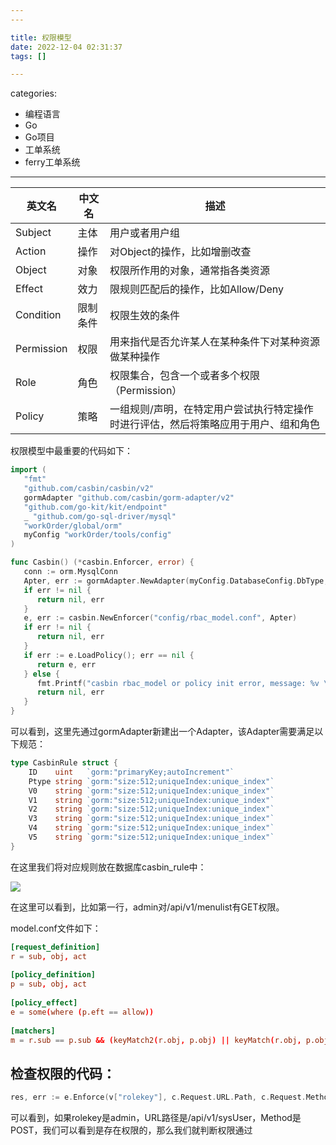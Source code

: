 ```yaml
---
---  

title: 权限模型  
date: 2022-12-04 02:31:37  
tags: []  

---
```

categories:
  - 编程语言
  - Go
  - Go项目
  - 工单系统
  - ferry工单系统
---
| 英文名     | 中文名   | 描述                                                 |
| ---------- | -------- | ---------------------------------------------------- |
| Subject    | 主体     | 用户或者用户组                                       |
| Action     | 操作     | 对Object的操作，比如增删改查                         |
| Object     | 对象     | 权限所作用的对象，通常指各类资源                     |
| Effect     | 效力     | 限规则匹配后的操作，比如Allow/Deny                   |
| Condition  | 限制条件 | 权限生效的条件                                       |
| Permission | 权限     | 用来指代是否允许某人在某种条件下对某种资源做某种操作 |
| Role       | 角色     | 权限集合，包含一个或者多个权限（Permission）         |
| Policy     | 策略     | 一组规则/声明，在特定用户尝试执行特定操作时进行评估，然后将策略应用于用户、组和角色                                                     |

权限模型中最重要的代码如下：
```go
import (  
   "fmt"  
   "github.com/casbin/casbin/v2"   
   gormAdapter "github.com/casbin/gorm-adapter/v2"  
   "github.com/go-kit/kit/endpoint"   
   _ "github.com/go-sql-driver/mysql"  
   "workOrder/global/orm"   
   myConfig "workOrder/tools/config"  
)

func Casbin() (*casbin.Enforcer, error) {  
   conn := orm.MysqlConn  
   Apter, err := gormAdapter.NewAdapter(myConfig.DatabaseConfig.DbType, conn, true)  
   if err != nil {  
      return nil, err  
   }  
   e, err := casbin.NewEnforcer("config/rbac_model.conf", Apter)  
   if err != nil {  
      return nil, err  
   }  
   if err := e.LoadPolicy(); err == nil {  
      return e, err  
   } else {  
      fmt.Printf("casbin rbac_model or policy init error, message: %v \r\n", err.Error())  
      return nil, err  
   }  
}
```

可以看到，这里先通过gormAdapter新建出一个Adapter，该Adapter需要满足以下规范：

```go
type CasbinRule struct {
	ID    uint   `gorm:"primaryKey;autoIncrement"`
	Ptype string `gorm:"size:512;uniqueIndex:unique_index"`
	V0    string `gorm:"size:512;uniqueIndex:unique_index"`
	V1    string `gorm:"size:512;uniqueIndex:unique_index"`
	V2    string `gorm:"size:512;uniqueIndex:unique_index"`
	V3    string `gorm:"size:512;uniqueIndex:unique_index"`
	V4    string `gorm:"size:512;uniqueIndex:unique_index"`
	V5    string `gorm:"size:512;uniqueIndex:unique_index"`
}
```

在这里我们将对应规则放在数据库casbin_rule中：

![](https://coachhe-1305181419.cos.ap-guangzhou.myqcloud.com/Redis/20220517144842.png)

在这里可以看到，比如第一行，admin对/api/v1/menulist有GET权限。

model.conf文件如下：
```conf
[request_definition]  
r = sub, obj, act  
  
[policy_definition]  
p = sub, obj, act  
  
[policy_effect]  
e = some(where (p.eft == allow))  
  
[matchers]  
m = r.sub == p.sub && (keyMatch2(r.obj, p.obj) || keyMatch(r.obj, p.obj)) && (r.act == p.act || p.act == "*")
```


## 检查权限的代码：
```go
res, err := e.Enforce(v["rolekey"], c.Request.URL.Path, c.Request.Method)
```

可以看到，如果rolekey是admin，URL路径是/api/v1/sysUser，Method是POST，我们可以看到是存在权限的，那么我们就判断权限通过

